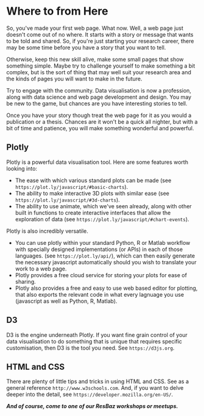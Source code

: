 # Where to from Here

So, you've made your first web page.  What now.  Well, a web page just doesn't come out of no where.  It starts with a story or message that wants to be told and shared.  So, if you're just starting your research career, there may be some time before you have a story that you want to tell.  

Otherwise, keep this new skill alive, make some small pages that show something simple.  Maybe try to challenge yourself to make something a bit complex, but is the sort of thing that may well suit your research area and the kinds of pages you will want to make in the future.

Try to engage with the community.  Data visualisation is now a profession, along with data science and web page development and design.  You may be new to the game, but chances are you have interesting stories to tell.

Once you have your story though treat the web page for it as you would a publication or a thesis.  Chances are it won't be a quick all nighter, but with a bit of time and patience, you will make something wonderful and powerful.

## Plotly

Plotly is a powerful data visualisation tool.  Here are some features worth looking into:

* The ease with which various standard plots can be made \(see `https://plot.ly/javascript/#basic-charts`\).
* The ability to make interactive 3D plots with similar ease \(see `https://plot.ly/javascript/#3d-charts`\).
* The ability to use animate, which we've seen already, along with other built in functions to create interactive interfaces that allow the exploration of data \(see `https://plot.ly/javascript/#chart-events`\).

Plotly is also incredibly versatile.

* You can use plotly within your standard Python, R or Matlab workflow with specially designed implementations \(or APIs\) in each of those languages. \(see `https://plot.ly/api/`\), which can then easily generate the necessary javascript automatically should you wish to translate your work to a web page.
* Plotly provides a free cloud service for storing your plots for ease of sharing.
* Plotly also provides a free and easy to use web based editor for plotting, that also exports the relevant code in what every lagnuage you use \(javascript as well as Python, R, Matlab\).

## D3

D3 is the engine underneath Plotly.  If you want fine grain control of your data visualisation to do something that is unique that requires specific customisation, then D3 is the tool you need.  See `https://d3js.org`.

## HTML and CSS

There are plenty of little tips and tricks in using HTML and CSS.  See as a general reference `http://www.w3schools.com`.  And, if you want to delve deeper into the detail, see `https://developer.mozilla.org/en-US/`.

_**And of course, come to one of our ResBaz workshops or meetups.**_

